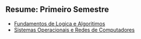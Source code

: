## Resume: Primeiro Semestre

- [Fundamentos de Logica e Algoritimos](Fundamentos%20de%20Logica%20e%20Algoritimos)
- [Sistemas Operacionais e Redes de Computadores](S.O.%20e%20Redes%20de%20Computadores)